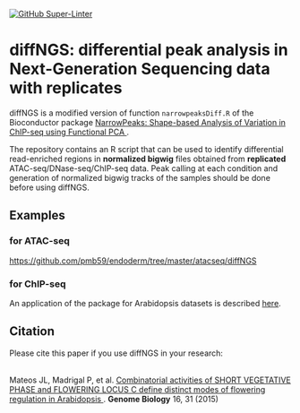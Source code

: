 [![GitHub Super-Linter](https://github.com/pmb59/diffNGS/workflows/Lint%20Code%20Base/badge.svg)](https://github.com/marketplace/actions/super-linter)

# diffNGS: differential peak analysis in Next-Generation Sequencing data with replicates

diffNGS is a modified version of function `narrowpeaksDiff.R` of the Bioconductor package <a href="http://bioconductor.org/packages/3.10/bioc/html/NarrowPeaks.html">
NarrowPeaks: Shape-based Analysis of Variation in ChIP-seq using Functional PCA </a>. 

The repository contains an R script that can be used to identify differential read-enriched regions in **normalized bigwig** files obtained from **replicated** ATAC-seq/DNase-seq/ChIP-seq data. Peak calling at each condition and generation of normalized bigwig tracks of the samples should be done before using diffNGS. 

<h2>Examples</h2> 

<h3>for ATAC-seq</h3> 
<a href="https://github.com/pmb59/endoderm/tree/master/atacseq/diffNGS">https://github.com/pmb59/endoderm/tree/master/atacseq/diffNGS</a>

<h3>for ChIP-seq</h3> 
An application of the package for Arabidopsis datasets is described <a href="http://genomebiology.biomedcentral.com/articles/10.1186/s13059-015-0597-1"> here</a>. 

<h2>Citation</h2> 
Please cite this paper if you use diffNGS in your research:
<br/><br/>

Mateos JL, Madrigal P, et al. <a href="https://genomebiology.biomedcentral.com/articles/10.1186/s13059-015-0597-1"> Combinatorial activities of SHORT VEGETATIVE PHASE and FLOWERING LOCUS C define distinct modes of flowering regulation in Arabidopsis </a>.  **Genome Biology** 16, 31 (2015)
